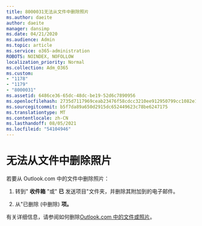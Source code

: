 ```yaml
---
title: 8000031无法从文件中删除照片
ms.author: daeite
author: daeite
manager: dansimp
ms.date: 04/21/2020
ms.audience: Admin
ms.topic: article
ms.service: o365-administration
ROBOTS: NOINDEX, NOFOLLOW
localization_priority: Normal
ms.collection: Adm_O365
ms.custom:
- "1178"
- "1179"
- "8000031"
ms.assetid: 6486ce36-65dc-48dc-be19-52d6c7890956
ms.openlocfilehash: 2735d7117969ceab23476f58cdcc3210ee912950799cc1082e151bff6bf692d0
ms.sourcegitcommit: b5f7da89a650d2915dc652449623c78be6247175
ms.translationtype: MT
ms.contentlocale: zh-CN
ms.lasthandoff: 08/05/2021
ms.locfileid: "54104946"
---
```

# <a name="unable-to-delete-photos-from-files"></a>无法从文件中删除照片

若要从 Outlook.com 中的文件中删除照片：
  
1. 转到" **收件箱** "或" **已** 发送项目"文件夹，并删除其附加到的电子邮件。

2. 从"已删除 (中删除) **项。**

有关详细信息，请参阅如何删除[Outlook.com 中的文件或照片](https://support.office.com/article/bae0531f-040f-4c42-90b9-786ca718c16d.aspx)。
  